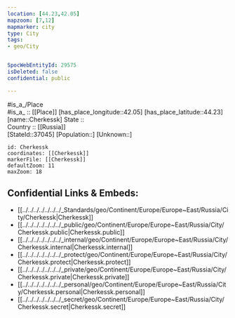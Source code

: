 ```yaml
---
location: [44.23,42.05] 
mapzoom: [7,12] 
mapmarker: city 
type: City
tags:
- geo/City


SpocWebEntityId: 29575
isDeleted: false
confidential: public

---
```

#is_a_/Place  
#is_a_ :: [[Place]] 
[has_place_longitude::42.05] 
[has_place_latitude::44.23] 
[name::Cherkessk] 
State ::  
Country :: [[Russia]]  
[StateId::37045] 
[Population::] 
[Unknown::] 


```leaflet
id: Cherkessk
coordinates: [[Cherkessk]] 
markerFile: [[Cherkessk]] 
defaultZoom: 11 
maxZoom: 18
```


## Confidential Links & Embeds: 
- [[../../../../../../../_Standards/geo/Continent/Europe/Europe~East/Russia/City/Cherkessk|Cherkessk]] 
- [[../../../../../../../_public/geo/Continent/Europe/Europe~East/Russia/City/Cherkessk.public|Cherkessk.public]] 
- [[../../../../../../../_internal/geo/Continent/Europe/Europe~East/Russia/City/Cherkessk.internal|Cherkessk.internal]] 
- [[../../../../../../../_protect/geo/Continent/Europe/Europe~East/Russia/City/Cherkessk.protect|Cherkessk.protect]] 
- [[../../../../../../../_private/geo/Continent/Europe/Europe~East/Russia/City/Cherkessk.private|Cherkessk.private]] 
- [[../../../../../../../_personal/geo/Continent/Europe/Europe~East/Russia/City/Cherkessk.personal|Cherkessk.personal]] 
- [[../../../../../../../_secret/geo/Continent/Europe/Europe~East/Russia/City/Cherkessk.secret|Cherkessk.secret]] 
